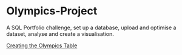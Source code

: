 # Olympics-Project

A SQL Portfolio challenge, set up a database, upload and optimise a dataset, analyse and create a visualisation.

[Creating the Olympics Table](https://github.com/jessrobbin/Olympics-Project/blob/main/Creating%20Olympics%20Table.sql)
